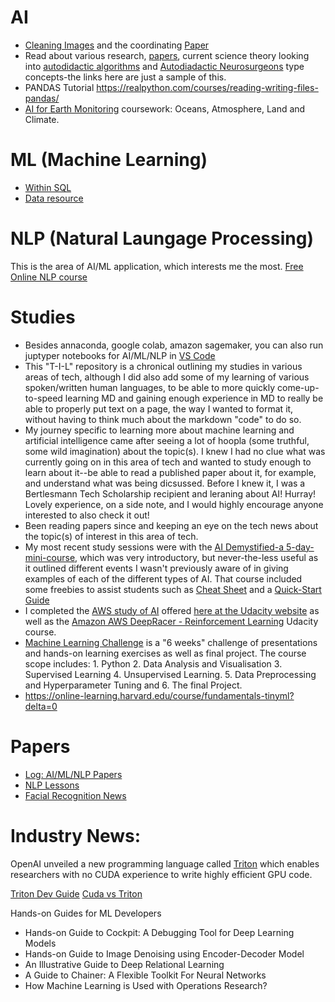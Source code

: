 # AI
* [Cleaning Images](https://alumni.iitm.ac.in/tech-talk/clean-up-neural-networks-show-the-way-to-preserve-photographs/) and the coordinating [Paper](https://ieeexplore.ieee.org/document/9288928)
* Read about various research, [papers](https://arxiv.org/pdf/2104.03902.pdf), current science theory looking into [autodidactic algorithms](https://www.popularmechanics.com/science/a36112655/universe-is-self-learning-algorithm/) and [Autodiadactic Neurosurgeons](https://arxiv.org/abs/2102.02638) type concepts-the links here are just a sample of this. 
* PANDAS Tutorial https://realpython.com/courses/reading-writing-files-pandas/  
* [AI for Earth Monitoring](https://www.futurelearn.com/courses/artificial-intelligence-for-earth-monitoring/1/steps/1169052) coursework: Oceans, Atmosphere, Land and Climate. 

# ML (Machine Learning) 
* [Within SQL](https://www.freecodecamp.org/news/machine-learning-directly-in-sql/)
* [Data resource](https://archive.ics.uci.edu/ml/index.php)

# NLP (Natural Laungage Processing)
This is the area of AI/ML application, which interests me the most. 
[Free Online NLP course](https://huggingface.co/course/chapter1)

# Studies
* Besides annaconda, google colab, amazon sagemaker, you can also run juptyper notebooks for AI/ML/NLP in [VS Code](https://www.freecodecamp.org/news/how-to-use-google-colab-with-vs-code/)
* This "T-I-L" repository is a chronical outlining my studies in various areas of tech, although I did also add some of my learning of various spoken/written human languages, to be able to more quickly come-up-to-speed learning MD and gaining enough experience in MD to really be able to properly put text on a page, the way I wanted to format it, without having to think much about the markdown "code" to do so.
* My journey specific to learning more about machine learning and artificial intelligence came after seeing a lot of hoopla (some truthful, some wild imagination) about the topic(s).  I knew I had no clue what was currently going on in this area of tech and wanted to study enough to learn about it--be able to read a published paper about it, for example, and understand what was being dicsussed. Before I knew it, I was a Bertlesmann Tech Scholarship recipient and leraning about AI! Hurray!  Lovely experience, on a side note, and I would highly encourage anyone interested to also check it out!  
* Been reading papers since and keeping an eye on the tech news about the topic(s) of interest in this area of tech. 
* My most recent study sessions were with the [AI Demystified-a 5-day-mini-course](https://github.com/EO4wellness/T-I-L/blob/main/AI-ML-NLP/AI-Demystified-5-day-mini-course.png), which was very introductory, but never-the-less useful as it outlined different events I wasn't previously aware of in giving examples of each of the different types of AI. That course included some freebies to assist students such as [Cheat Sheet](https://github.com/EO4wellness/T-I-L/blob/main/AI-ML-NLP/AI-CheatSheet.pdf) and a [Quick-Start Guide](https://github.com/EO4wellness/T-I-L/blob/main/AI-ML-NLP/AI-QuickStartGuide.pdf)
* I completed the [AWS study of AI](https://github.com/EO4wellness/T-I-L/blob/main/AI-ML-NLP/74a12846-1716-488e-bfbf-bc5d8988d856.jpg) offered [here at the Udacity website](https://classroom.udacity.com/courses/ud090) as well as the [Amazon AWS DeepRacer - Reinforcement Learning](https://www.udacity.com/course/aws-deepracer--ud014) Udacity course.
* [Machine Learning Challenge](https://radu-enuca.gitbook.io/ml-challenge/) is a "6 weeks" challenge of presentations and hands-on learning exercises as well as final project.  The course scope includes: 1. Python 2. Data Analysis and Visualisation 3. Supervised Learning 4. Unsupervised Learning.  5. Data Preprocessing and Hyperparameter Tuning and 6. The final Project. 
* https://online-learning.harvard.edu/course/fundamentals-tinyml?delta=0


# Papers
* [Log: AI/ML/NLP Papers](https://github.com/EO4wellness/T-I-L/blob/main/AI-ML-NLP/reading-study-resouces.md)
* [NLP Lessons](https://explosion.ai/blog/applied-nlp-thinking)
* [Facial Recognition News](https://analyticsindiamag.com/meta-0-facebook-1-the-facial-recognition-hypocrisy/)

# Industry News:
OpenAI unveiled a new programming language called [Triton](https://list.mg5.mlgn2ca.com/track/click?u=b11a07979bc4eedf18034b12329dd965&id=873fee47e40e44fe&e=0d4b55193b1a1c15) 
which enables researchers with no CUDA experience 
to write highly efficient GPU code.

[Triton Dev Guide](https://list.mg5.mlgn2ca.com/track/click?u=b11a07979bc4eedf18034b12329dd965&id=ec542b50ead14be7&e=0d4b55193b1a1c15)
[Cuda vs Triton](https://list.mg5.mlgn2ca.com/track/click?u=b11a07979bc4eedf18034b12329dd965&id=3572685d5dcc8ae3&e=0d4b55193b1a1c15)


Hands-on Guides for ML Developers
+ Hands-on Guide to Cockpit: A Debugging Tool for Deep Learning Models
+ Hands-on Guide to Image Denoising using Encoder-Decoder Model
+ An Illustrative Guide to Deep Relational Learning
+ A Guide to Chainer: A Flexible Toolkit For Neural Networks
+ How Machine Learning is Used with Operations Research?
